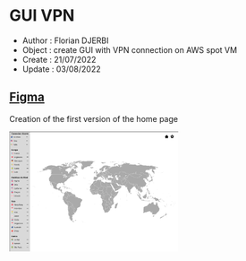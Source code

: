 # GUI VPN

- Author : Florian DJERBI
- Object : create GUI with VPN connection on AWS spot VM
- Create : 21/07/2022
- Update : 03/08/2022


## [Figma](https://www.figma.com/proto/Wnm4KSmRWVtf7zS4OY2Lun/Konno?node-id=2%3A2&scaling=min-zoom&page-id=0%3A1&starting-point-node-id=2%3A2)
Creation of the first version of the home page

<img src="./images/home-gui.png" alt="home-gui" width="60%"/>
